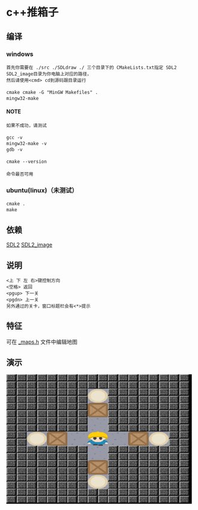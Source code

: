 # c++推箱子

## 编译

### windows

    首先你需要在 ./src ./SDLdraw ./ 三个目录下的 CMakeLists.txt指定 SDL2 SDL2_image目录为你电脑上对应的路径，
    然后请使用<cmd> cd到源码跟目录运行

    cmake cmake -G "MinGW Makefiles" .
    mingw32-make

#### NOTE

    如果不成功，请测试 

    gcc -v
    mingw32-make -v
    gdb -v

    cmake --version

    命令最否可用

### ubuntu(linux)（未测试）

    cmake .
    make

## 依赖

[SDL2](http://www.libsdl.org/download-2.0.php)
[SDL2_image](http://www.libsdl.org/projects/SDL_image/)

## 说明

    <上 下 左 右>键控制方向
    <空格> 返回
    <pgup> 下一关
    <pgdn> 上一关
    另外通过的关卡，窗口标题栏会有<*>提示

## 特征

可在 [_maps.h](https://github.com/liubailin2017/box/blob/graph/src/_maps.h) 文件中编辑地图

## 演示

![加载图片请稍候...](readme_img/prtsc.gif)
